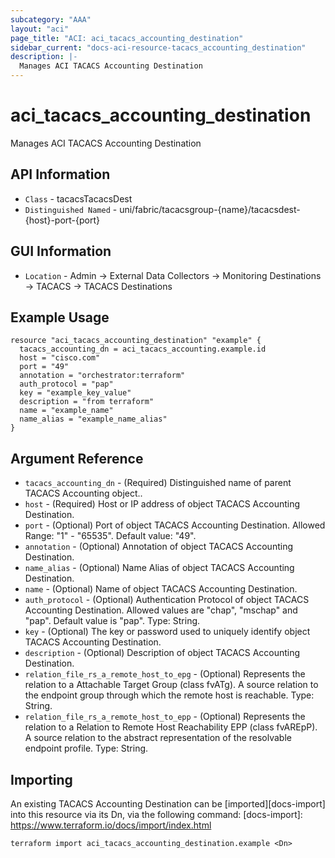 ```yaml
---
subcategory: "AAA"
layout: "aci"
page_title: "ACI: aci_tacacs_accounting_destination"
sidebar_current: "docs-aci-resource-tacacs_accounting_destination"
description: |-
  Manages ACI TACACS Accounting Destination
---
```


# aci_tacacs_accounting_destination #
Manages ACI TACACS Accounting Destination

## API Information ##
* `Class` - tacacsTacacsDest
* `Distinguished Named` - uni/fabric/tacacsgroup-{name}/tacacsdest-{host}-port-{port}

## GUI Information ##
* `Location` - Admin -> External Data Collectors -> Monitoring Destinations -> TACACS -> TACACS Destinations


## Example Usage ##
```hcl
resource "aci_tacacs_accounting_destination" "example" {
  tacacs_accounting_dn = aci_tacacs_accounting.example.id
  host = "cisco.com"
  port = "49"
  annotation = "orchestrator:terraform"
  auth_protocol = "pap"
  key = "example_key_value"
  description = "from terraform"
  name = "example_name"
  name_alias = "example_name_alias"
}
```

## Argument Reference ##
* `tacacs_accounting_dn` - (Required) Distinguished name of parent TACACS Accounting object..
* `host` - (Required) Host or IP address of object TACACS Accounting Destination.
* `port` - (Optional) Port of object TACACS Accounting Destination. Allowed Range: "1" - "65535". Default value: "49".
* `annotation` - (Optional) Annotation of object TACACS Accounting Destination.
* `name_alias` - (Optional) Name Alias of object TACACS Accounting Destination.
* `name` - (Optional) Name of object TACACS Accounting Destination.
* `auth_protocol` - (Optional) Authentication Protocol of object TACACS Accounting Destination. Allowed values are "chap", "mschap" and "pap". Default value is "pap". Type: String.
* `key` - (Optional) The key or password used to uniquely identify object TACACS Accounting Destination.
* `description` - (Optional) Description of object TACACS Accounting Destination.
* `relation_file_rs_a_remote_host_to_epg` - (Optional) Represents the relation to a Attachable Target Group (class fvATg). A source relation to the endpoint group through which the remote host is reachable. Type: String.
* `relation_file_rs_a_remote_host_to_epp` - (Optional) Represents the relation to a Relation to Remote Host  Reachability EPP (class fvAREpP). A source relation to the abstract representation of the resolvable endpoint profile. Type: String.


## Importing ##
An existing TACACS Accounting Destination can be [imported][docs-import] into this resource via its Dn, via the following command:
[docs-import]: https://www.terraform.io/docs/import/index.html


```
terraform import aci_tacacs_accounting_destination.example <Dn>
```
